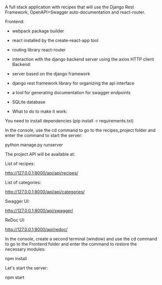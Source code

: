 A full stack application with recipes that will use the Django Rest Framework, OpenAPI+Swagger auto-documentation and react-router.

Frontend:
- webpack package builder
- react installed by the create-react-app tool
- routing library react-router
- interaction with the django backend server using the axios HTTP client
Backend:
- server based on the django framework
- django rest framework library for organizing the api interface
- a tool for generating documentation for swagger endpoints
- SQLite database

- What to do to make it work:

You need to install dependencies (pip install -r requirements.txt)

In the console, use the cd command to go to the recipes_project folder and enter the command to start the server:

python manage.py runserver

The project API will be available at:

List of recipes:

http://127.0.0.1:8000/api/api/recipes/

List of categories:

http://127.0.0.1:8000/api/api/categories/

Swagger UI:

http://127.0.0.1:8000/api/swagger/

ReDoc UI:

http://127.0.0.1:8000/api/redoc/

In the console, create a second terminal (window) and use the cd command to go to the Frontend folder and enter the command to restore the necessary modules:

npm install

Let's start the server:

npm start

